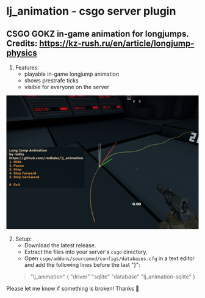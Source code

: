 # lj_animation - csgo server plugin
CSGO GOKZ in-game animation for longjumps.\
Credits: https://kz-rush.ru/en/article/longjump-physics
-

1. Features:
	- playable in-game longjump animation
	- shows prestrafe ticks
	- visible for everyone on the server

![alt text](https://github.com/redkakz/lj_animation/blob/main/ljanim_thumbnail.jpg?raw=true)

2. Setup:
	- Download the latest  release.
	- Extract the files into your server's  `csgo`  directory.
	- Open  `csgo/addons/sourcemod/configs/databases.cfg`  in a text editor and add the following lines before the last "}":
	> "lj_animation"
		{
			"driver"  "sqlite"
			"database"  "lj_animation-sqlite"
		}

Please let me know if something is broken! Thanks :sparkling_heart:

